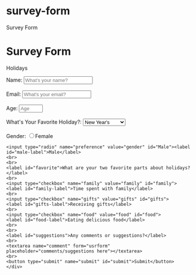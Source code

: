# survey-form
Survey Form

<link href="https://fonts.googleapis.com/css?family=Prosto+One|Ruda" rel="stylesheet">



<html>
<head>
  <h1 id="title">Survey Form</h1>
  <p id="description">Holidays</p>
</head>
<body>
  <div id="div">
  <form id="survey-form">
<label for="name" id="name-label">Name:</label>
<input type="text"  id="name" placeholder="What's your name?" required> <br>
<br>
<label for="email" id="email-label">Email:</label>
<input type="email" id="email" placeholder="What's your email?" required>
<br>
<br>
    <label for="age" id="number-label">Age:</label>
    <input type="number" id="number" placeholder="Age" min="0" max="125" required>
<br>
<br>
    <label id="dropdown-label">What's Your Favorite Holiday?:</label>
<select id="dropdown" placeholder="Select your favorite">
<option value="Big Ten">New Year's</option>
  <option value="SEC">Valentine's Day</option>
  <option value="ACC">Easter</option>
  <option value="Big 12">4th of July</option>
  <option value="Halloween">Halloween</option>
  <option value="Thanksgiving">Thanksgiving</option>
  <option value="Christmas">Christmas</option>
</select>
  <br>
  <br>
    <label id="preference-two">Gender:</label>
    <input type="radio" name="preference" value="gender" id="Female"><label id="female-label">Female</label>

    <input type="radio" name="preference" value="gender" id="Male"><label id="male-label">Male</label>
    <br>
    <br>
    <label id="favorite">What are your two favorite parts about holidays?</label>
    <br>
    <input type="checkbox" name="family" value="family" id="family">
    <label id="family-label">Time spent with family</label>
    <br>
    <input type="checkbox" name="gifts" value="gifts" id="gifts">
    <label id="gifts-label">Receiving gifts</label>
    <br>
    <input type="checkbox" name="food" value="food" id="food">
    <label id="food-label">Eating delicious food</label>
    <br>
    <br>
    <label id="suggestions">Any comments or suggestions?</label>
    <br>
    <textarea name="comment" form="usrform" placeholder="comments/suggestions here"></textarea>
    <br>
    <button type="submit" name="submit" id="submit">Submit</button>
    </div>
  </form>
</body>
</html>

